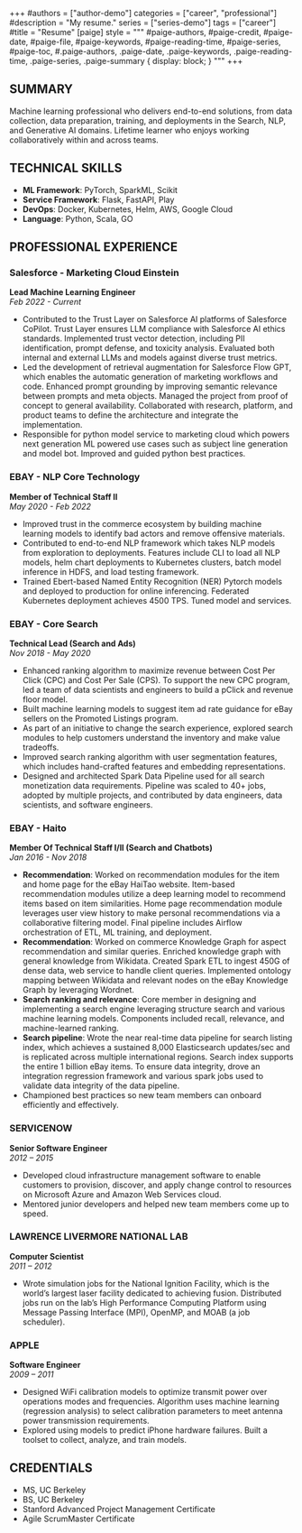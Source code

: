 +++
#authors = ["author-demo"]
categories = ["career", "professional"]
#description = "My resume."
series = ["series-demo"]
tags = ["career"]
#title = "Resume"
[paige]
style = """
#paige-authors,
#paige-credit,
#paige-date,
#paige-file,
#paige-keywords,
#paige-reading-time,
#paige-series,
#paige-toc,
#.paige-authors,
.paige-date,
.paige-keywords,
.paige-reading-time,
.paige-series,
.paige-summary {
display: block;
}
"""
+++


## SUMMARY
Machine learning professional who delivers end-to-end solutions, from data collection, data preparation, training, and deployments in the Search, NLP, and Generative AI domains. Lifetime learner who enjoys working collaboratively within and across teams.

## TECHNICAL SKILLS
- **ML Framework**: PyTorch, SparkML, Scikit
- **Service Framework**: Flask, FastAPI, Play
- **DevOps**: Docker, Kubernetes, Helm, AWS, Google Cloud
- **Language**: Python, Scala, GO

## PROFESSIONAL EXPERIENCE

### Salesforce - Marketing Cloud Einstein
**Lead Machine Learning Engineer**  
_Feb 2022 - Current_

- Contributed to the Trust Layer on Salesforce AI platforms of Salesforce CoPilot. Trust Layer ensures LLM compliance with Salesforce AI ethics standards. Implemented trust vector detection, including PII identification, prompt defense, and toxicity analysis. Evaluated both internal and external LLMs and models against diverse trust metrics.
- Led the development of retrieval augmentation for Salesforce Flow GPT, which enables the automatic generation of marketing workflows and code. Enhanced prompt grounding by improving semantic relevance between prompts and meta objects. Managed the project from proof of concept to general availability. Collaborated with research, platform, and product teams to define the architecture and integrate the implementation.
- Responsible for python model service to marketing cloud which powers next generation ML powered use cases such as subject line generation and model bot. Improved and guided python best practices.

### EBAY - NLP Core Technology
**Member of Technical Staff II**  
_May 2020 - Feb 2022_

- Improved trust in the commerce ecosystem by building machine learning models to identify bad actors and remove offensive materials.
- Contributed to end-to-end NLP framework which takes NLP models from exploration to deployments. Features include CLI to load all NLP models, helm chart deployments to Kubernetes clusters, batch model inference in HDFS, and load testing framework.
- Trained Ebert-based Named Entity Recognition (NER) Pytorch models and deployed to production for online inferencing. Federated Kubernetes deployment achieves 4500 TPS. Tuned model and services.

### EBAY - Core Search
**Technical Lead (Search and Ads)**  
_Nov 2018 - May 2020_

- Enhanced ranking algorithm to maximize revenue between Cost Per Click (CPC) and Cost Per Sale (CPS). To support the new CPC program, led a team of data scientists and engineers to build a pClick and revenue floor model.
- Built machine learning models to suggest item ad rate guidance for eBay sellers on the Promoted Listings program.
- As part of an initiative to change the search experience, explored search modules to help customers understand the inventory and make value tradeoffs.
- Improved search ranking algorithm with user segmentation features, which includes hand-crafted features and embedding representations.
- Designed and architected Spark Data Pipeline used for all search monetization data requirements. Pipeline was scaled to 40+ jobs, adopted by multiple projects, and contributed by data engineers, data scientists, and software engineers.

### EBAY - Haito
**Member Of Technical Staff I/II (Search and Chatbots)**  
_Jan 2016 - Nov 2018_

- **Recommendation**: Worked on recommendation modules for the item and home page for the eBay HaiTao website. Item-based recommendation modules utilize a deep learning model to recommend items based on item similarities. Home page recommendation module leverages user view history to make personal recommendations via a collaborative filtering model. Final pipeline includes Airflow orchestration of ETL, ML training, and deployment.
- **Recommendation**: Worked on commerce Knowledge Graph for aspect recommendation and similar queries. Enriched knowledge graph with general knowledge from Wikidata. Created Spark ETL to ingest 450G of dense data, web service to handle client queries. Implemented ontology mapping between Wikidata and relevant nodes on the eBay Knowledge Graph by leveraging Wordnet.
- **Search ranking and relevance**: Core member in designing and implementing a search engine leveraging structure search and various machine learning models. Components included recall, relevance, and machine-learned ranking.
- **Search pipeline**: Wrote the near real-time data pipeline for search listing index, which achieves a sustained 8,000 Elasticsearch updates/sec and is replicated across multiple international regions. Search index supports the entire 1 billion eBay items. To ensure data integrity, drove an integration regression framework and various spark jobs used to validate data integrity of the data pipeline.
- Championed best practices so new team members can onboard efficiently and effectively.

### SERVICENOW
**Senior Software Engineer**  
_2012 – 2015_

- Developed cloud infrastructure management software to enable customers to provision, discover, and apply change control to resources on Microsoft Azure and Amazon Web Services cloud.
- Mentored junior developers and helped new team members come up to speed.

### LAWRENCE LIVERMORE NATIONAL LAB
**Computer Scientist**  
_2011 – 2012_

- Wrote simulation jobs for the National Ignition Facility, which is the world’s largest laser facility dedicated to achieving fusion. Distributed jobs run on the lab’s High Performance Computing Platform using Message Passing Interface (MPI), OpenMP, and MOAB (a job scheduler).

### APPLE
**Software Engineer**  
_2009 – 2011_

- Designed WiFi calibration models to optimize transmit power over operations modes and frequencies. Algorithm uses machine learning (regression analysis) to select calibration parameters to meet antenna power transmission requirements.
- Explored using models to predict iPhone hardware failures. Built a toolset to collect, analyze, and train models.

## CREDENTIALS
- MS, UC Berkeley
- BS, UC Berkeley
- Stanford Advanced Project Management Certificate
- Agile ScrumMaster Certificate

